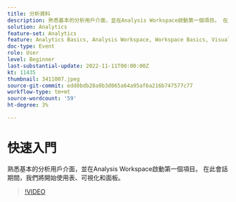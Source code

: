 ```yaml
---
title: 分析資料
description: 熟悉基本的分析用戶介面，並在Analysis Workspace啟動第一個項目。 在此會話期間，我們將開始使用表、可視化和面板。
solution: Analytics
feature-set: Analytics
feature: Analytics Basics, Analysis Workspace, Workspace Basics, Visualizations, Panels
doc-type: Event
role: User
level: Beginner
last-substantial-update: 2022-11-11T00:00:00Z
kt: 11435
thumbnail: 3411007.jpeg
source-git-commit: edd0bdb28a9b3d065a64a95af6a216b747577c77
workflow-type: tm+mt
source-wordcount: '59'
ht-degree: 3%

---
```


# 快速入門

熟悉基本的分析用戶介面，並在Analysis Workspace啟動第一個項目。 在此會話期間，我們將開始使用表、可視化和面板。

>[!VIDEO](https://video.tv.adobe.com/v/3411007/?quality=12&learn=on)
